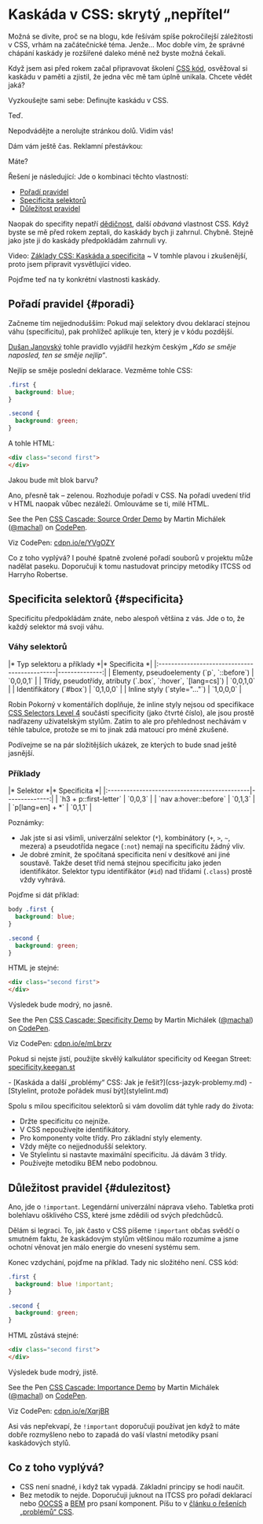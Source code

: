 # Kaskáda v CSS: skrytý „nepřítel“

Možná se divíte, proč se na blogu, kde řešívám spíše pokročilejší záležitosti v CSS, vrhám na začátečnické téma. Jenže… Moc dobře vím, že správné chápání kaskády je rozšířené daleko méně než byste možná čekali.

Když jsem asi před rokem začal připravovat školení [CSS kód](https://www.vzhurudolu.cz/kurzy/css-kod), osvěžoval si kaskádu v paměti a zjistil, že jedna věc mě tam úplně unikala. Chcete vědět jaká?

Vyzkoušejte sami sebe: Definujte kaskádu v CSS.

Teď.

Nepodvádějte a nerolujte stránkou dolů. Vidím vás!

Dám vám ještě čas. Reklamní přestávkou:

<!-- AdSnippet -->

Máte?

Řešení je následující: Jde o kombinaci těchto vlastností:

- [Pořadí pravidel](#poradi)
- [Specificita selektorů](#specificita)
- [Důležitost pravidel](#dulezitost)

Naopak do specifity nepatří [dědičnost](css-dedicnost.md), další *obávaná* vlastnost CSS. Když byste se mě před rokem zeptali, do kaskády bych ji zahrnul. Chybně. Stejně jako jste ji do kaskády předpokládám zahrnuli vy.

<p class="video">
Video: <a href="https://www.youtube.com/watch?v=TtDuwGpRYas">Základy CSS: Kaskáda a specificita</a> ~ V tomhle plavou i zkušenější, proto jsem připravit vysvětlující video.
</p>

Pojďme teď na ty konkrétní vlastnosti kaskády.

## Pořadí pravidel {#poradi}

Začneme tím nejjednodušším: Pokud mají selektory dvou deklarací stejnou váhu (specificitu), pak prohlížeč aplikuje ten, který je v kódu pozdější.

[Dušan Janovský](https://www.jakpsatweb.cz/css/css-kaskadovani.html) tohle pravidlo vyjádřil hezkým českým *„Kdo se směje naposled, ten se směje nejlíp“*.

Nejlíp se směje poslední deklarace. Vezměme tohle CSS:

```css
.first {
  background: blue;
}

.second {
  background: green;
}
```

A tohle HTML:

```html
<div class="second first">
</div>
```

Jakou bude mít blok barvu?

Ano, přesně tak – zelenou. Rozhoduje pořadí v CSS. Na pořadí uvedení tříd v HTML naopak vůbec nezáleží. Omlouváme se ti, milé HTML.

<p data-height="300" data-theme-id="502" data-slug-hash="YVgOZY" data-default-tab="css,result" data-user="machal" data-pen-title="CSS Cascade: Source Order Demo" class="codepen">See the Pen <a href="https://codepen.io/machal/pen/YVgOZY/">CSS Cascade: Source Order Demo</a> by Martin Michálek (<a href="https://codepen.io/machal">@machal</a>) on <a href="https://codepen.io">CodePen</a>.</p>
<script async src="https://static.codepen.io/assets/embed/ei.js"></script>

Viz CodePen: [cdpn.io/e/YVgOZY](https://codepen.io/machal/pen/YVgOZY)

Co z toho vyplývá? I pouhé špatně zvolené pořadí souborů v projektu může nadělat paseku. Doporučuji k tomu nastudovat principy metodiky ITCSS od Harryho Robertse.

## Specificita selektorů {#specificita}

Specificitu předpokládám znáte, nebo alespoň většina z vás. Jde o to, že každý selektor má svoji váhu.

### Váhy selektorů

<div class="rwd-scrollable"  markdown="1">
|* Typ selektoru a příklady                   *|* Specificita *|
|:---------------------------------------------|--------------:|
| Elementy, pseudoelementy (`p`, `::before`)   |     `0,0,0,1` |
| Třídy, pseudotřídy, atributy (`.box`, `:hover`, `[lang=cs]`)   |     `0,0,1,0` |
| Identifikátory (`#box`)                      |     `0,1,0,0` |
| Inline styly (`style="…"`)                   |     `1,0,0,0` |
</div>

Robin Pokorný v komentářích doplňuje, že inline styly nejsou od specifikace [CSS Selectors Level 4](https://www.w3.org/TR/selectors/#specificity) součástí specificity (jako čtvrté číslo), ale jsou prostě nadřazeny uživatelským stylům. Zatím to ale pro přehlednost nechávám v téhle tabulce, protože se mi to jinak zdá matoucí pro méně zkušené.

<!-- AdSnippet -->

Podívejme se na pár složitějších ukázek, ze kterých to bude snad ještě jasnější.

### Příklady

<div class="rwd-scrollable"  markdown="1">
|* Selektor                                   *|* Specificita *|
|:---------------------------------------------|--------------:|
| `h3 + p::first-letter`                       |       `0,0,3` |
| `nav a:hover::before`                        |       `0,1,3` |
| `p[lang=en] + *`                             |       `0,1,1` |
</div>

Poznámky:

- Jak jste si asi všimli, univerzální selektor (`*`), kombinátory (`+`, `>`, `~`, mezera) a pseudotřída negace (`:not`) nemají na specificitu žádný vliv.
- Je dobré zmínit, že spočítaná specificita není v desítkové ani jiné soustavě. Takže deset tříd nemá stejnou specificitu jako jeden identifikátor. Selektor typu identifikátor (`#id`) nad třídami (`.class`) prostě vždy vyhrává.

Pojďme si dát příklad:

```css
body .first {
  background: blue;
}

.second {
  background: green;  
}
```

HTML je stejné:

```html
<div class="second first">
</div>
```

Výsledek bude modrý, no jasně.

<p data-height="300" data-theme-id="502" data-slug-hash="mLbrzv" data-default-tab="css,result" data-user="machal" data-pen-title="CSS Cascade: Specificity Demo" class="codepen">See the Pen <a href="https://codepen.io/machal/pen/mLbrzv/">CSS Cascade: Specificity Demo</a> by Martin Michálek (<a href="https://codepen.io/machal">@machal</a>) on <a href="https://codepen.io">CodePen</a>.</p>
<script async src="https://static.codepen.io/assets/embed/ei.js"></script>

Viz CodePen: [cdpn.io/e/mLbrzv](https://codepen.io/machal/pen/mLbrzv)

Pokud si nejste jistí, použijte skvělý kalkulátor specificity od Keegan Street: [specificity.keegan.st](http://specificity.keegan.st/)

<div class="related" markdown="1">
- [Kaskáda a další „problémy“ CSS: Jak je řešit?](css-jazyk-problemy.md)
- [Stylelint, protože pořádek musí být](stylelint.md)
</div>

Spolu s milou specificitou selektorů si vám dovolím dát tyhle rady do života:

- Držte specificitu co nejníže.
- V CSS nepoužívejte identifikátory.
- Pro komponenty volte třídy. Pro základní styly elementy. 
- Vždy mějte co nejjednodušší selektory.
- Ve Stylelintu si nastavte maximální specificitu. Já dávám 3 třídy.
- Používejte metodiku BEM nebo podobnou.

## Důležitost pravidel {#dulezitost}

Ano, jde o `!important`. Legendární univerzální náprava všeho. Tabletka proti bolehlavu ošklivého CSS, které jsme zdědili od svých předchůdců.

Dělám si legraci. To, jak často v CSS píšeme `!important` občas svědčí o smutném faktu, že kaskádovým stylům většinou málo rozumíme a jsme ochotní věnovat jen málo energie do vnesení systému sem.

Konec vzdychání, pojďme na příklad. Tady nic složitého není. CSS kód:

```css
.first {
  background: blue !important;
}

.second {
  background: green;  
}
```

HTML zůstává stejné:

```html
<div class="second first">
</div>
```

Výsledek bude modrý, jistě.

<p data-height="300" data-theme-id="502" data-slug-hash="XqrjBR" data-default-tab="css,result" data-user="machal" data-pen-title="CSS Cascade: Importance Demo" class="codepen">See the Pen <a href="https://codepen.io/machal/pen/XqrjBR/">CSS Cascade: Importance Demo</a> by Martin Michálek (<a href="https://codepen.io/machal">@machal</a>) on <a href="https://codepen.io">CodePen</a>.</p>
<script async src="https://static.codepen.io/assets/embed/ei.js"></script>

Viz CodePen: [cdpn.io/e/XqrjBR](https://codepen.io/machal/pen/XqrjBR)

Asi vás nepřekvapí, že `!important` doporučuji používat jen když to máte dobře rozmyšleno nebo to zapadá do vaší vlastní metodiky psaní kaskádových stylů.

## Co z toho vyplývá?

- CSS není snadné, i když tak vypadá. Základní principy se hodí naučit.
- Bez metodik to nejde. Doporučuji juknout na ITCSS pro pořadí deklarací nebo [OOCSS](oocss.md) a [BEM](bem.md) pro psaní komponent. Píšu to v  [článku o řešeních „problémů“ CSS](css-jazyk-problemy.md).

<!-- AdSnippet -->
